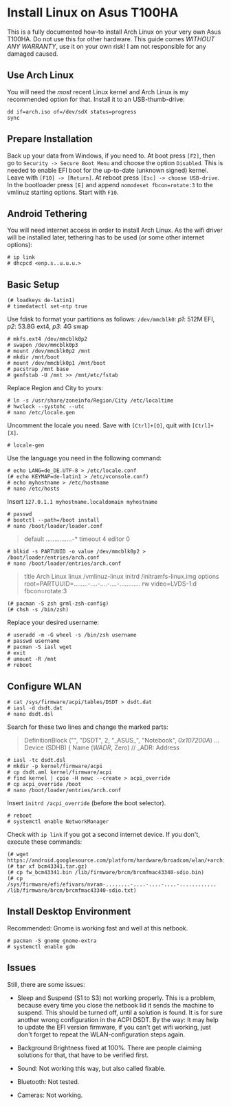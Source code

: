 # Install Linux on Asus T100HA
This is a fully documented how-to install Arch Linux on your very own Asus T100HA. Do not use this for other hardware.
This guide comes *WITHOUT ANY WARRANTY*, use it on your own risk! I am not responsible for any damaged caused.

## Use Arch Linux
You will need the *most* recent Linux kernel and Arch Linux is my recommended option for that.
Install it to an USB-thumb-drive:

    dd if=arch.iso of=/dev/sdX status=progress
    sync

## Prepare Installation
Back up your data from Windows, if you need to.
At boot press `[F2]`, then go to `Security -> Secure Boot Menu` and choose the option `Disabled`.
This is needed to enable EFI boot for the up-to-date (unknown signed) kernel. Leave with `[F10] -> [Return]`.
At reboot press `[Esc] -> choose USB-drive`. In the bootloader press `[E]` and append
`nomodeset fbcon=rotate:3` to the vmlinuz starting options. Start with `F10`.

## Android Tethering
You will need internet access in order to install Arch Linux. As the wifi driver will be installed later,
tethering has to be used (or some other internet options):

    # ip link
    # dhcpcd <enp.s..u.u.u.>

## Basic Setup

    (# loadkeys de-latin1)
    # timedatectl set-ntp true
Use fdisk to format your partitions as follows: `/dev/mmcblk0`: _p1_: 512M EFI, _p2_: 53.8G ext4, _p3_: 4G swap

    # mkfs.ext4 /dev/mmcblk0p2
    # swapon /dev/mmcblk0p3
    # mount /dev/mmcblk0p2 /mnt
    # mkdir /mnt/boot
    # mount /dev/mmcblk0p1 /mnt/boot
    # pacstrap /mnt base
    # genfstab -U /mnt >> /mnt/etc/fstab
    
Replace Region and City to yours:

    # ln -s /usr/share/zoneinfo/Region/City /etc/localtime
    # hwclock --systohc --utc
    # nano /etc/locale.gen
    
Uncomment the locale you need. Save with `[Ctrl]+[O]`, quit with `[Ctrl]+[X]`.

    # locale-gen
    
Use the language you need in the following command:

    # echo LANG=de_DE.UTF-8 > /etc/locale.conf
    (# echo KEYMAP=de-latin1 > /etc/vconsole.conf)
    # echo myhostname > /etc/hostname
    # nano /etc/hosts
    
Insert `127.0.1.1 myhostname.localdomain myhostname`

    # passwd
    # bootctl --path=/boot install
    # nano /boot/loader/loader.conf

>default  ...............-*
>timeout  4
>editor   0

    # blkid -s PARTUUID -o value /dev/mmcblk0p2 > /boot/loader/entries/arch.conf
    # nano /boot/loader/entries/arch.conf

>title          Arch Linux
>linux          /vmlinuz-linux
>initrd         /initramfs-linux.img
>options        root=PARTUUID=........-....-....-....-............ rw video=LVDS-1:d fbcon=rotate:3

    (# pacman -S zsh grml-zsh-config)
    (# chsh -s /bin/zsh)
    
Replace your desired username:

    # useradd -m -G wheel -s /bin/zsh username
    # passwd username
    # pacman -S iasl wget
    # exit
    # umount -R /mnt
    # reboot

## Configure WLAN

    # cat /sys/firmware/acpi/tables/DSDT > dsdt.dat
    # iasl -d dsdt.dat
    # nano dsdt.dsl
    
Search for these two lines and change the marked parts:

>DefinitionBlock ("", "DSDT", 2, "\_ASUS\_", "Notebook", *0x107200A*)
>  ...
>Device (SDHB)
>{
>    Name (*WADR*, Zero)  // \_ADR: Address

    # iasl -tc dsdt.dsl
    # mkdir -p kernel/firmware/acpi
    # cp dsdt.aml kernel/firmware/acpi
    # find kernel | cpio -H newc --create > acpi_override
    # cp acpi_override /boot
    # nano /boot/loader/entries/arch.conf
    
Insert `initrd /acpi_override` (before the boot selector).

    # reboot
    # systemctl enable NetworkManager
    
Check with `ip link` if you got a second internet device. If you don't, execute these commands:

    (# wget https://android.googlesource.com/platform/hardware/broadcom/wlan/+archive/master/bcmdhd/firmware/bcm43341.tar.gz)
    (# tar xf bcm43341.tar.gz)
    (# cp fw_bcm43341.bin /lib/firmware/brcm/brcmfmac43340-sdio.bin)
    (# cp /sys/firmware/efi/efivars/nvram-........-....-....-....-............ /lib/firmware/brcm/brcmfmac43340-sdio.txt)

## Install Desktop Environment
Recommended: Gnome is working fast and well at this netbook.

    # pacman -S gnome gnome-extra
    # systemctl enable gdm

## Issues
Still, there are some issues:

- Sleep and Suspend (S1 to S3) not working properly. This is a problem, because every time you close the netbook lid it sends the machine to suspend. This should be turned off, until a solution is found. It is for sure another wrong configuration in the ACPI DSDT. By the way: It may help to update the EFI version firmware, if you can't get wifi working, just don't forget to repeat the WLAN-configuration steps again.

- Background Brightness fixed at 100%. There are people claiming solutions for that, that have to be verified first.

- Sound: Not working this way, but also called fixable.

- Bluetooth: Not tested.

- Cameras: Not working.
